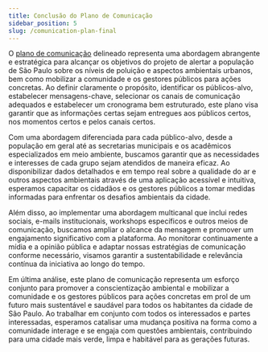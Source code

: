 ```yaml
---
title: Conclusão do Plano de Comunicação
sidebar_position: 5
slug: /comunication-plan-final
---
```


O [plano de comunicação](https://inteli-college.github.io/2024-T0002-EC09-G04/comunication-plan) delineado representa uma abordagem abrangente e estratégica para alcançar os objetivos do projeto de alertar a população de São Paulo sobre os níveis de poluição e aspectos ambientais urbanos, bem como mobilizar a comunidade e os gestores públicos para ações concretas. Ao definir claramente o propósito, identificar os públicos-alvo, estabelecer mensagens-chave, selecionar os canais de comunicação adequados e estabelecer um cronograma bem estruturado, este plano visa garantir que as informações certas sejam entregues aos públicos certos, nos momentos certos e pelos canais certos.

Com uma abordagem diferenciada para cada público-alvo, desde a população em geral até as secretarias municipais e os acadêmicos especializados em meio ambiente, buscamos garantir que as necessidades e interesses de cada grupo sejam atendidos de maneira eficaz. Ao disponibilizar dados detalhados e em tempo real sobre a qualidade do ar e outros aspectos ambientais através de uma aplicação acessível e intuitiva, esperamos capacitar os cidadãos e os gestores públicos a tomar medidas informadas para enfrentar os desafios ambientais da cidade.

Além disso, ao implementar uma abordagem multicanal que inclui redes sociais, e-mails institucionais, workshops específicos e outros meios de comunicação, buscamos ampliar o alcance da mensagem e promover um engajamento significativo com a plataforma. Ao monitorar continuamente a mídia e a opinião pública e adaptar nossas estratégias de comunicação conforme necessário, visamos garantir a sustentabilidade e relevância contínua da iniciativa ao longo do tempo.

Em última análise, este plano de comunicação representa um esforço conjunto para promover a conscientização ambiental e mobilizar a comunidade e os gestores públicos para ações concretas em prol de um futuro mais sustentável e saudável para todos os habitantes da cidade de São Paulo. Ao trabalhar em conjunto com todos os interessados e partes interessadas, esperamos catalisar uma mudança positiva na forma como a comunidade interage e se engaja com questões ambientais, contribuindo para uma cidade mais verde, limpa e habitável para as gerações futuras.
